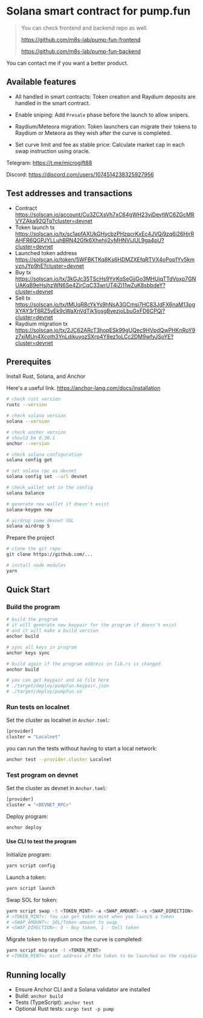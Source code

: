 # Solana smart contract for pump.fun

> You can check frontend and backend repo as well.
> 
> https://github.com/m8s-lab/pump-fun-frontend
> 
> https://github.com/m8s-lab/pump-fun-backend

You can contact me if you want a better product.

## Available features
- All handled in smart contracts: 
Token creation and Raydium deposits are handled in the smart contract.

- Enable sniping: 
Add `Presale` phase before the launch to allow snipers.

- Raydium/Meteora migration: 
Token launchers can migrate their tokens to Raydium or Meteora as they wish after the curve is completed.

- Set curve limit and fee as stable price:
Calculate market cap in each swap instruction using oracle.

Telegram: https://t.me/microgift88

Discord: https://discord.com/users/1074514238325927956

## Test addresses and transactions
- Contract
https://solscan.io/account/Cu3ZCXsVh7xC64gWH23vjDeytWC6ZGcMRVYZAka92QTq?cluster=devnet
- Token launch tx
https://solscan.io/tx/sc1apfAXUkGHycbzPHzqcrKxEc4JVQj9zq6i26HjrRAHFR6QGPJYLLuhBRN42Gfk6Xhehji2yMHNViJUL9ga4pU?cluster=devnet
- Launched token address
https://solscan.io/token/5WFBKTKq8Ks6HDMZXEfqRTVX4oPop1Yv5kmyznJYp9hE?cluster=devnet
- Buy tx
https://solscan.io/tx/3kGJc35TScHs9YjrKqSeGjjGo3MHUjqTTdVoxp7GNUAKqB9eHsjhzWN6Se4ZjrCqC33wrUT4iZj11wZuK8sbbdeY?cluster=devnet
- Sell tx
https://solscan.io/tx/tMUqR8cYkYs9hNsA3GCmsj7HC83JdFX6naM13pgXYAY3rT6RZ5yEk9cWaXnVdTjk1josgByezjoLbuGxFD6CPQj?cluster=devnet
- Raydium migration tx
https://solscan.io/tx/2JC62ARcT3hopESk99gUQec9HVpdQwPHKnRoY9z7xiMUn4Xcoth3YnLdikuyozSXrp4Y8ez1oLCc2DM9wfyJSoYE?cluster=devnet


## Prerequites

Install Rust, Solana, and Anchor

Here's a useful link. https://anchor-lang.com/docs/installation

```bash
# check rust version
rustc --version

# check solana version
solana --version

# check anchor version
# should be 0.30.1
anchor --version

# check solana configuration
solana config get

# set solana rpc as devnet
solana config set --url devnet

# check wallet set in the config
solana balance

# generate new wallet if doesn't exist
solana-keygen new

# airdrop some devnet SOL
solana airdrop 5
```

Prepare the project
```bash
# clone the git repo
git clone https://github.com/...

# install node modules
yarn
```

## Quick Start

### Build the program

```bash
# build the program
# it will generate new keypair for the program if doesn't exist
# and it will make a build version
anchor build

# sync all keys in program
anchor keys sync

# build again if the program address in lib.rs is changed
anchor build

# you can get keypair and so file here
# ./target/deploy/pumpfun-keypair.json
# ./target/deploy/pumpfun.so
```

### Run tests on localnet

Set the cluster as localnet in `Anchor.toml`:
```bash
[provider]
cluster = "Localnet"
```

you can run the tests without having to start a local network:

```bash
anchor test --provider.cluster Localnet
```

### Test program on devnet

Set the cluster as devnet in `Anchor.toml`:
```bash
[provider]
cluster = "<DEVNET_RPC>"
```

Deploy program:
```bash
anchor deploy
```

#### Use CLI to test the program

Initialize program:
```bash
yarn script config
```

Launch a token:
```bash
yarn script launch
```

Swap SOL for token:
```bash
yarn script swap -t <TOKEN_MINT> -a <SWAP_AMOUNT> -s <SWAP_DIRECTION>
# <TOKEN_MINT>: You can get token mint when you launch a token
# <SWAP_AMOUNT>: SOL/Token amount to swap
# <SWAP_DIRECTION>: 0 - Buy token, 1 - Sell token
```

Migrate token to raydium once the curve is completed:
```bash
yarn script migrate -t <TOKEN_MINT>
# <TOKEN_MINT>: mint address of the token to be launched on the raydium
```

## Running locally

- Ensure Anchor CLI and a Solana validator are installed
- Build: `anchor build`
- Tests (TypeScript): `anchor test`
- Optional Rust tests: `cargo test -p pump`
